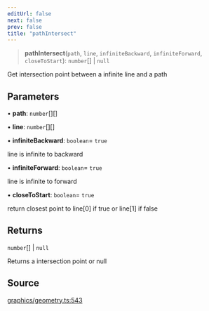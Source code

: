 ```yaml
---
editUrl: false
next: false
prev: false
title: "pathIntersect"
---
```


> **pathIntersect**(`path`, `line`, `infiniteBackward`, `infiniteForward`, `closeToStart`): `number`[] \| `null`

Get intersection point between a infinite line and a path

## Parameters

• **path**: `number`[][]

• **line**: `number`[][]

• **infiniteBackward**: `boolean`= `true`

line is infinite to backward

• **infiniteForward**: `boolean`= `true`

line is infinite to forward

• **closeToStart**: `boolean`= `true`

return closest point to line[0] if true or line[1] if false

## Returns

`number`[] \| `null`

Returns a intersection point or null

## Source

[graphics/geometry.ts:543](https://github.com/dgmjs/dgmjs/blob/main/packages/core/src/graphics/geometry.ts#L543)
